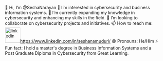 👋 Hi, I’m @SeshaNarayan
👀 I’m interested in cybersecurity and business information systems.
🌱 I’m currently expanding my knowledge in cybersecurity and enhancing my skills in the field.
💞️ I’m looking to collaborate on cybersecurity projects and initiatives.
📫 How to reach me: <img width="50" height="50" src="https://img.icons8.com/ios-filled/50/linkedin.png" alt="linkedin">https://www.linkedin.com/in/seshanamuduri/</img>
😄 Pronouns: He/Him
⚡ Fun fact: I hold a master's degree in Business Information Systems and a Post Graduate Diploma in Cybersecurity from Great Learning.
<!---
SeshaNarayan/SeshaNarayan is a ✨ special ✨ repository because its `README.md` (this file) appears on your GitHub profile.
You can click the Preview link to take a look at your changes.
--->
